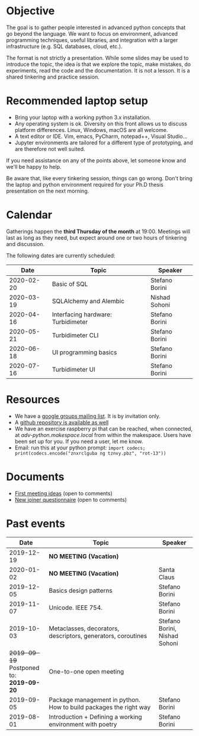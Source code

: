 # Objective

The goal is to gather people interested in advanced python concepts that go
beyond the language.  We want to focus on environment, advanced programming
techniques, useful libraries, and integration with a larger infrastructure
(e.g. SQL databases, cloud, etc.).

The format is not strictly a presentation. While some slides may be used to
introduce the topic, the idea is that we explore the topic, make mistakes, do
experiments, read the code and the documentation. It is not a lesson. It is a
shared tinkering and practice session.

# Recommended laptop setup

- Bring your laptop with a working python 3.x installation.
- Any operating system is ok. Diversity on this front allows us to 
  discuss platform differences. Linux, Windows, macOS are all welcome.
- A text editor or IDE. Vim, emacs, PyCharm, notepad++, Visual Studio...
- Jupyter environments are tailored for a different type of prototyping, and
  are therefore not well suited.

If you need assistance on any of the points above, let someone know and we'll be
happy to help.

Be aware that, like every tinkering session, things can go wrong. Don't bring
the laptop and python environment required for your Ph.D thesis presentation 
on the next morning.

# Calendar

Gatherings happen the **third Thursday of the month** at 19:00. Meetings will last
as long as they need, but expect around one or two hours of tinkering and
discussion.

The following dates are currently scheduled:

| Date          | Topic                                                             | Speaker         |
| ------------- | ----------------------------------------------------------------- | --------------- |
| 2020-02-20    | Basic of SQL                                                      | Stefano Borini  |
| 2020-03-19    | SQLAlchemy and Alembic                                            | Nishad Sohoni   |
| 2020-04-16    | Interfacing hardware: Turbidimeter                                | Stefano Borini  |
| 2020-05-21    | Turbidimeter CLI                                                  | Stefano Borini  |
| 2020-06-18    | UI programming basics                                             | Stefano Borini  |
| 2020-07-16    | Turbidimeter UI                                                   | Stefano Borini  |

# Resources

- We have a [google groups mailing list](https://groups.google.com/forum/#!forum/makepython). It is by invitation only.
- A [github repository is available as well](https://github.com/makepython)
- We have an exercise raspberry pi that can be reached, when connected, at *adv-python.makespace.local* from within the makespace. Users have been set up for you. If you need a user, let me know.
- Email: run this at your python prompt: ``import codecs; print(codecs.encode("znxrclguba ng tznvy.pbz", "rot-13"))``

# Documents

- [First meeting ideas](https://docs.google.com/document/d/1BTSCBLgdd0ZDRIh2sWCWsHLe0adeXfWCzUeI5O-z9Ks/edit?usp=sharing) (open to comments)
- [New joiner questionnaire](https://docs.google.com/document/d/1PP4eCe_0JMMkOEexiezaRcccwhVsVY9DD7lTc2XFBws/edit?usp=sharing) (open to comments)

# Past events

| Date          | Topic                                                             | Speaker         |
| ------------- | ----------------------------------------------------------------- | --------------- |
| 2019-12-19    | **NO MEETING (Vacation)**                                         |                 |
| 2020-01-02    | **NO MEETING (Vacation)**                                         | Santa Claus     |
| 2019-12-05    | Basics design patterns                                            | Stefano Borini  |
| 2019-11-07    | Unicode. IEEE 754.                                                | Stefano Borini  |
| 2019-10-03    | Metaclasses, decorators, descriptors, generators, coroutines      | Stefano Borini,<br/>Nishad Sohoni |
| ~~2019-09-19~~ <br/> Postponed to: <br/> **2019-09-20** | One-to-one open meeting                       |                 |
| 2019-09-05    | Package management in python. How to build packages the right way | Stefano Borini  |
| 2019-08-01    | Introduction + Defining a working environment with poetry         | Stefano Borini  |
